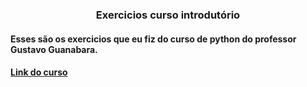 <h3 align="center"> Exercicios curso introdutório </h3>
<h4>Esses são os exercicios que eu fiz do curso de python do professor Gustavo Guanabara.<h4>

[Link do curso](https://www.youtube.com/watch?v=S9uPNppGsGo&list=PLHz_AreHm4dlKP6QQCekuIPky1CiwmdI6)
